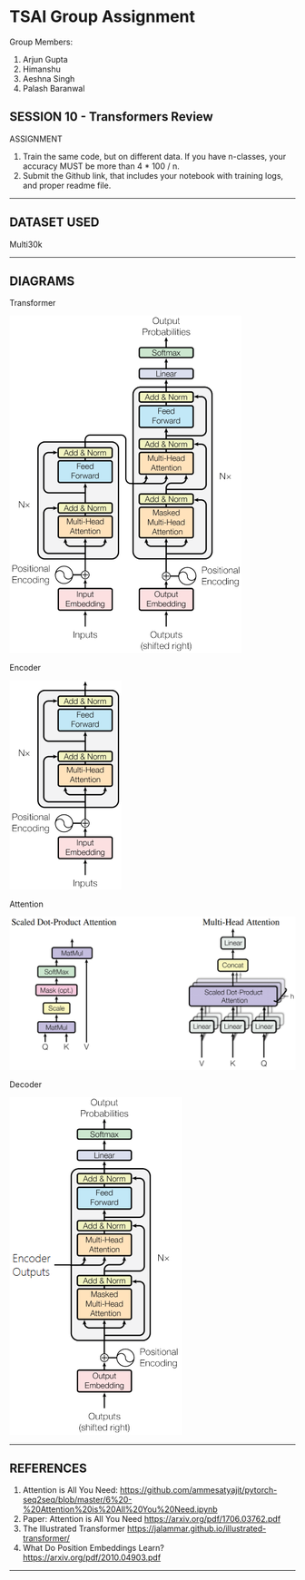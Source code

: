 # TSAI Group Assignment

Group Members:

1. Arjun Gupta
2. Himanshu
3. Aeshna Singh
4. Palash Baranwal

## SESSION 10 - Transformers Review

ASSIGNMENT

1. Train the same code, but on different data. If you have n-classes, your accuracy MUST be more than 4 \* 100 / n.
2. Submit the Github link, that includes your notebook with training logs, and proper readme file.

---

## DATASET USED

Multi30k

---

## DIAGRAMS

Transformer

![Transformer](assets/transformer.png)

Encoder

![Encoder](assets/encoder.png)

Attention

![Transformer](assets/attention.png)

Decoder

![Transformer](assets/decoder.png)

---

## REFERENCES

1. Attention is All You Need: <https://github.com/ammesatyajit/pytorch-seq2seq/blob/master/6%20-%20Attention%20is%20All%20You%20Need.ipynb>
2. Paper: Attention is All You Need <https://arxiv.org/pdf/1706.03762.pdf>
3. The Illustrated Transformer
   <https://jalammar.github.io/illustrated-transformer/>
4. What Do Position Embeddings Learn? <https://arxiv.org/pdf/2010.04903.pdf>

---
